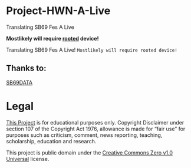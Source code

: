 # Project-HWN-A-Live
Translating SB69 Fes A Live

**Mostlikely will require [rooted](https://en.wikipedia.org/wiki/Rooting_(Android)) device!**

Translating SB69 Fes A Live!
`Mostlikely will require rooted device!`

## Thanks to:
[SB69DATA](https://github.com/SB69DATA)

# Legal

[This Project](https://github.com/HW2955/Project-HWN-A-Live) is for educational purposes only.
Copyright Disclaimer under section 107 of the Copyright Act 1976,
allowance is made for “fair use” for purposes such as criticism, comment, news reporting, teaching, scholarship, education and research.

This project is public domain under the [Creative Commons Zero v1.0 Universal](LICENSE) license.
